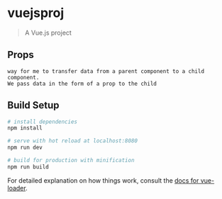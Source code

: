 # vuejsproj

> A Vue.js project

## Props
```
way for me to transfer data from a parent component to a child component.
We pass data in the form of a prop to the child 
```

## Build Setup

``` bash
# install dependencies
npm install

# serve with hot reload at localhost:8080
npm run dev

# build for production with minification
npm run build
```


For detailed explanation on how things work, consult the [docs for vue-loader](http://vuejs.github.io/vue-loader).
